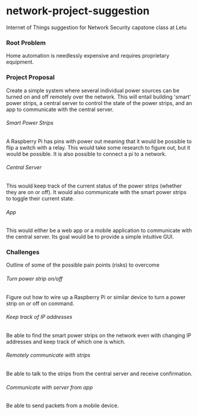 # network-project-suggestion
Internet of Things suggestion for Network Security capstone class at Letu


### Root Problem

Home automation is needlessly expensive and requires proprietary equipment.


### Project Proposal

Create a simple system where several individual power sources can be turned on and off remotely over the network.  This will entail building 'smart' power strips, a central server to control the state of the power strips, and an app to communicate with the central server.

###### Smart Power Strips

A Raspberry Pi has pins with power out meaning that it would be possible to flip a switch with a relay.  This would take some research to figure out, but it would be possible.  It is also possible to connect a pi to a network.

###### Central Server

This would keep track of the current status of the power strips (whether they are on or off).  It would also communicate with the smart power strips to toggle their current state.

###### App

This would either be a web app or a mobile application to communicate with the central server.  Its goal would be to provide a simple intuitive GUI.


### Challenges

Outline of some of the possible pain points (risks) to overcome

###### Turn power strip on/off

Figure out how to wire up a Raspberry Pi or similar device to turn a power strip on or off on command.

###### Keep track of IP addresses

Be able to find the smart power strips on the network even with changing IP addresses and keep track of which one is which.

###### Remotely communicate with strips

Be able to talk to the strips from the central server and receive confirmation.

###### Communicate with server from app

Be able to send packets from a mobile device.
